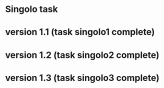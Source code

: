 # Singolo task

# version 1.1 (task singolo1 complete)
# version 1.2 (task singolo2 complete)
# version 1.3 (task singolo3 complete)